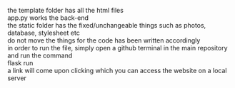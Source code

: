 the template folder has all the html files  
app.py works the back-end  
the static folder has the fixed/unchangeable things such as photos, database, stylesheet etc  
do not move the things for the code has been written accordingly  
in order to run the file, simply open a github terminal in the main repository and run the command  
flask run  
a link will come upon clicking which you can access the website on a local server
